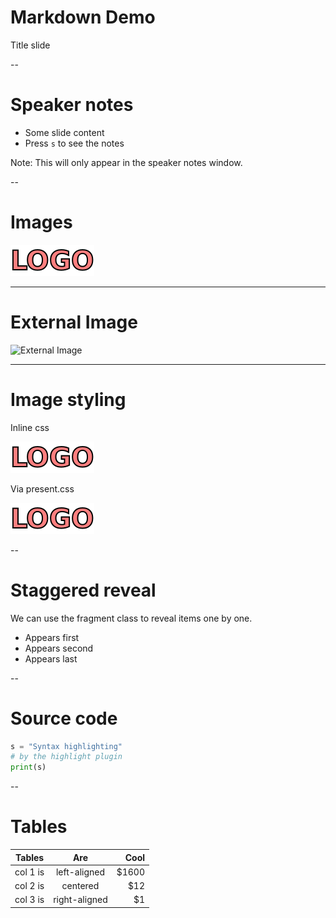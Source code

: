 # Markdown Demo

Title slide

--

# Speaker notes

- Some slide content
- Press `s` to see the notes

Note: This will only appear in the speaker notes window.

--

# Images

![](/img/logos/logo.png)

---

# External Image

![External Image](https://i.imgur.com/Uw2s32h.jpg)

---

# Image styling

Inline css

![](/img/logos/logo.png)<!-- .element height="50px" width="50px" -->

Via present.css

![](/img/logos/logo.png)<!-- .element class="styling-example" -->


--

# Staggered reveal

We can use the fragment class to reveal items one by one.

* Appears first<!-- .element: class="fragment" -->
* Appears second<!-- .element: class="fragment" -->
* Appears last<!-- .element: class="fragment" -->

--

# Source code

```python
s = "Syntax highlighting"
# by the highlight plugin
print(s)
```

--

# Tables


| Tables   |      Are      |  Cool |
|----------|:-------------:|------:|
| col 1 is |  left-aligned | $1600 |
| col 2 is |    centered   |   $12 |
| col 3 is | right-aligned |    $1 |
